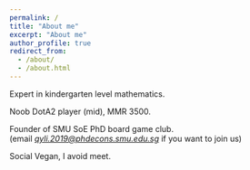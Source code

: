 ```yaml
---
permalink: /
title: "About me"
excerpt: "About me"
author_profile: true
redirect_from: 
  - /about/
  - /about.html
---
```


Expert in kindergarten level mathematics.  

Noob DotA2 player (mid), MMR 3500.   

Founder of SMU SoE PhD board game club.  
(email *qyli.2019@phdecons.smu.edu.sg* if you want to join us)  

Social Vegan, I avoid meet.


